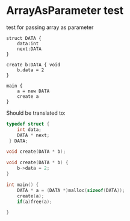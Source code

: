 # ArrayAsParameter test

test for passing array as parameter


```
struct DATA {
    data:int
    next:DATA
}

create b:DATA { void
    b.data = 2
}

main {
    a = new DATA
    create a
}

```

Should be translated to:

```c
typedef struct {
	int data;
	DATA * next;
 } DATA;

void create(DATA * b);

void create(DATA * b) {
	b->data = 2;
}

int main() {
	DATA * a = (DATA *)malloc(sizeof(DATA));
	create(a);
	if(a)free(a);

}
```

